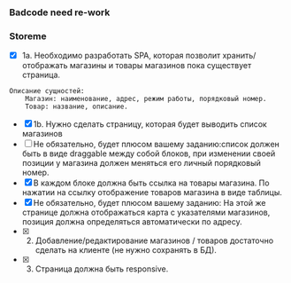 ### Badcode need re-work

### Storeme
- [x] 1a. Необходимо разработать SPA, которая позволит хранить/отображать магазины и товары магазинов пока существует страница.
```
Описание сущностей:
	Магазин: наименование, адрес, режим работы, порядковый номер.
	Товар: название, описание.
```
- [x] 1b. Нужно сделать страницу, которая будет выводить список магазинов
- [ ] Не обязательно, будет плюсом вашему заданию:список должен быть в виде draggable между собой блоков, при изменении своей позиции у магазина должен меняться его личный порядковый номер.
- [x] В каждом блоке должна быть ссылка на товары магазина. По нажатии на ссылку отображение товаров магазина в виде таблицы.
- [x] Не обязательно, будет плюсом вашему заданию:
На этой же странице должна отображаться карта с указателями магазинов, позиция должна определяться автоматически по адресу.
- [x] 2. Добавление/редактирование магазинов / товаров достаточно сделать на клиенте (не нужно сохранять в БД).
- [x] 3. Страница должна быть responsive.
